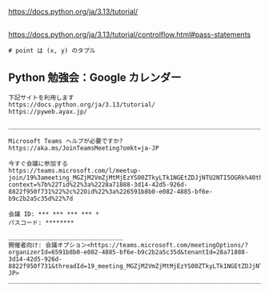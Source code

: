 https://docs.python.org/ja/3.13/tutorial/


## 
https://docs.python.org/ja/3.13/tutorial/controlflow.html#pass-statements


```
# point は (x, y) のタプル
```


## Python 勉強会：Google カレンダー
```
下記サイトを利用します
https://docs.python.org/ja/3.13/tutorial/
https://pyweb.ayax.jp/

________________________________________________________________________________

Microsoft Teams ヘルプが必要ですか?
https://aka.ms/JoinTeamsMeeting?omkt=ja-JP

今すぐ会議に参加する
https://teams.microsoft.com/l/meetup-join/19%3ameeting_MGZjM2VmZjMtMjEzYS00ZTkyLTk1NGEtZDJjNTU2NTI5OGRk%40thread.v2/0?context=%7b%22Tid%22%3a%2228a71888-3d14-42d5-926d-8822f950f731%22%2c%22Oid%22%3a%226591b8b0-e082-4885-bf6e-b9c2b2a5c35d%22%7d

会議 ID: *** *** *** *** *
パスコード: ********

________________________________
開催者向け: 会議オプション<https://teams.microsoft.com/meetingOptions/?organizerId=6591b8b0-e082-4885-bf6e-b9c2b2a5c35d&tenantId=28a71888-3d14-42d5-926d-8822f950f731&threadId=19_meeting_MGZjM2VmZjMtMjEzYS00ZTkyLTk1NGEtZDJjNTU2NTI5OGRk@thread.v2&messageId=0&language=ja-JP>
________________________________________________________________________________

```



